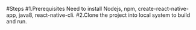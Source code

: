#Steps
#1.Prerequisites
    Need to install Nodejs, npm, create-react-native-app, java8, react-native-cli.
#2.Clone the project into local system to build and run.
